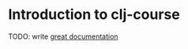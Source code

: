 # Introduction to clj-course

TODO: write [great documentation](http://jacobian.org/writing/what-to-write/)
